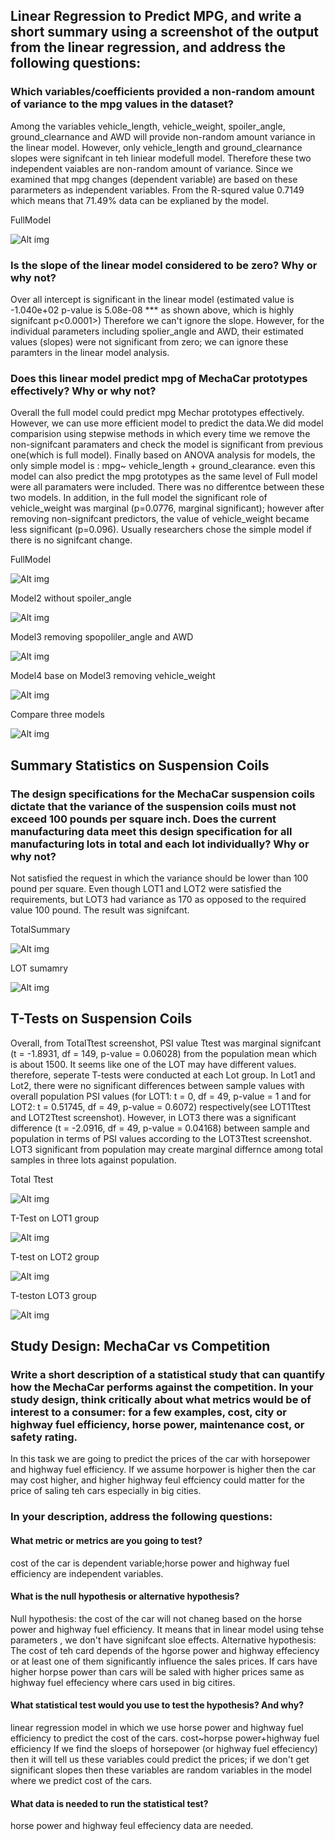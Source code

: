 
## Linear Regression to Predict MPG, and write a short summary using a screenshot of the output from the linear regression, and address the following questions:

### Which variables/coefficients provided a non-random amount of variance to the mpg values in the dataset?
Among the variables vehicle_length, vehicle_weight, spoiler_angle, ground_clearnance and AWD will provide non-random amount variance in the linear model. However, only vehicle_length and ground_clearnance slopes were signifcant in teh liniear modefull model. Therefore these two independent vaiables are non-random  amount of variance. 
Since we examined that mpg changes (dependent variable) are based on these pararmeters as independent variables. From the R-squred value 0.7149 which means that 71.49% data can be explianed by the model.

FullModel

![Alt img](Resources/MechaCar_fullModel.png)

### Is the slope of the linear model considered to be zero? Why or why not?
Over all intercept is significant in the linear model (estimated value is -1.040e+02 p-value is 5.08e-08 *** as shown above, which is highly signifcant p<0.0001>) Therefore we can't ignore the slope. However, for the individual parameters including spolier_angle and AWD, their estimated values (slopes) were not significant from zero; we can ignore these paramters in the linear model analysis. 

### Does this linear model predict mpg of MechaCar prototypes effectively? Why or why not?

Overall the full model could predict mpg Mechar prototypes effectively. However, we can use more efficient model to predict the data.We did model comparision using stepwise methods in which every time we remove the non-signifcant paramaters and check the model is significant from previous one(which is full model). Finally based on ANOVA analysis for models, the only simple model is :
mpg~ vehicle_length + ground_clearance. 
even this model can also predict the mpg prototypes as the same level of Full model were all paramaters were included. There was no differentce between these two models. In addition, in the full model the significant role of vehicle_weight was marginal (p=0.0776, marginal significant); however after removing non-signifcant predictors, the value of vehicle_weight became less significant (p=0.096). Usually researchers chose the simple model if there is no signifcant change.

FullModel

![Alt img](Resources/MechaCar_fullModel.png)


Model2 without spoiler_angle


![Alt img](Resources/MechaCar_Model2.png)


Model3 removing spopoliler_angle and AWD


![Alt img](Resources/MechaCar_Model3.png)


Model4 base on Model3 removing vehicle_weight


![Alt img](Resources/MechaCar_Model4.png)


Compare three models


![Alt img](Resources/model_comparision.png)



##  Summary Statistics on Suspension Coils

### The design specifications for the MechaCar suspension coils dictate that the variance of the suspension coils must not exceed 100 pounds per square inch. Does the current manufacturing data meet this design specification for all manufacturing lots in total and each lot individually? Why or why not?

Not satisfied the request in which the variance should be lower than 100 pound per square. Even though LOT1 and LOT2 were satisfied the requirements, but  LOT3 had variance as 170 as opposed to the required value 100 pound. The result was signifcant. 

TotalSummary

![Alt img](Resources/total_summary.png)

LOT sumamry

![Alt img](Resources/lot_summary.png)


## T-Tests on Suspension Coils
Overall, from TotalTtest screenshot, PSI value Ttest was marginal signifcant (t = -1.8931, df = 149, p-value = 0.06028) from the population mean which is about 1500. It seems like one of the LOT may have different values. therefore, seperate T-tests were conducted at each Lot  group. In Lot1 and Lot2, there were no significant differences between sample values with overall population PSI values (for LOT1: t = 0, df = 49, p-value = 1 and for LOT2: t = 0.51745, df = 49, p-value = 0.6072) respectively(see LOT1Ttest and LOT2Ttest screenshot). However, in LOT3 there was a significant difference (t = -2.0916, df = 49, p-value = 0.04168) between sample and population in terms of PSI values according to the LOT3Ttest screenshot. LOT3 significant from population may create marginal differnce among total samples in three lots against population.

Total Ttest

![Alt img](Resources/totalTtest.png)

T-Test on LOT1 group

![Alt img](Resources/LOT1Test.png)

T-test on LOT2 group

![Alt img](Resources/LOT2Ttest.png)

T-teston LOT3 group

![Alt img](Resources/LOT3Ttest.png)





## Study Design: MechaCar vs Competition

### Write a short description of a statistical study that can quantify how the MechaCar performs against the competition. In your study design, think critically about what metrics would be of interest to a consumer: for a few examples, cost, city or highway fuel efficiency, horse power, maintenance cost, or safety rating.

In this task we are going to predict the prices of the car with horsepower and highway fuel efficiency. If we assume horpower is higher then the car may cost higher, and higher highway feul effciency could matter for the price of saling teh cars especially in big cities.


### In your description, address the following questions:
#### What metric or metrics are you going to test?

cost of the car is dependent variable;horse power and highway fuel efficiency are independent variables. 

#### What is the null hypothesis or alternative hypothesis?

Null hypothesis: the cost of the car will not chaneg based on the horse power and highway fuel efficiency. It means that in linear model using tehse parameters , we don't have signifcant sloe effects.
Alternative hypothesis: The cost of teh card depends of the hgorse power and highway effeciency or at least one of them significantly influence the sales prices. If cars have higher horpse power than cars will be saled with higher prices same as highway fuel effeciency where cars used in big citires.


#### What statistical test would you use to test the hypothesis? And why?

linear regression model in which we use horse power and highway fuel efficiency to predict the cost of the cars.
cost~horpse power+highway fuel efficiency
If we find the sloeps of horsepower (or highway fuel effeciency) then it will tell us these variables could predict the prices; if we don't get significant slopes then these variables are random variables in the model where we predict cost of the cars.

#### What data is needed to run the statistical test?

horse power and highway feul effeciency data are needed.

